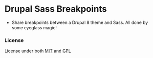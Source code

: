 # Drupal Sass Breakpoints

- Share breakpoints between a Drupal 8 theme and Sass. All done by some eyeglass magic!


### License

License under both [MIT](https://opensource.org/licenses/MIT) and [GPL](http://www.gnu.org/licenses/gpl-3.0.en.html)
